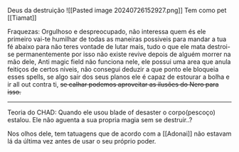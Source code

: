 Deus da destruição
![[Pasted image 20240726152927.png]]
Tem como pet [[Tiamat]]

Fraquezas:
Orgulhoso e despreocupado, não interessa quem és ele primeiro vai-te humilhar de todas as maneiras possiveis para mandar a tua fé abaixo para não teres vontade de lutar mais, tudo o que ele mata destroi-se permanentemente por isso não existe revive depois de alguém morrer na mão dele, Anti magic field não funciona nele, ele possui uma area que anula feitiços de certos niveis, não consegui deduzir a que ponto ele bloqueia esses spells, se algo sair dos seus planos ele é capaz de estourar a bolha e ir all out contra ti, ~~se calhar podemos aproveitar as ilusões do Nero para isso.~~ 


---
Teoria do CHAD: 
Quando ele usou blade of desaster o corpo(pescoço) estalou. 
Ele não aguenta a sua propria magia sem se destruir..?


Nos olhos dele,  tem tatuagens que de acordo com a [[Adonai]] não estavam lá da última vez antes de usar o seu próprio poder.